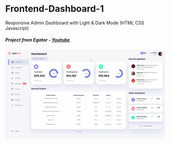 # Frontend-Dashboard-1
Responsive Admin Dashboard with Light & Dark Mode (HTML CSS Javascript)
##### Project from Egator - [Youtube](https://www.youtube.com/watch?v=BOF79TAIkYQ&t=1750s)

[![Full Responsive Ecommerce](https://github.com/NakkaGS/Frontend-Dashboard-1/blob/main/images/EgatorDashboardProject.png)](https://nakkags.github.io/Frontend-Dashboard-1/)
